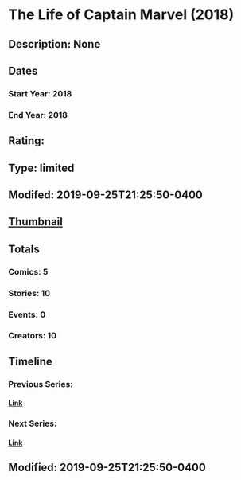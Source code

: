 # The Life of Captain Marvel (2018)
## Description: None
## Dates
### Start Year: 2018
### End Year: 2018
## Rating: 
## Type: limited
## Modifed: 2019-09-25T21:25:50-0400
## [Thumbnail](http://i.annihil.us/u/prod/marvel/i/mg/3/90/5b4663464cc55.jpg)
## Totals
### Comics: 5
### Stories: 10
### Events: 0
### Creators: 10
## Timeline
### Previous Series: 
#### [Link]()
### Next Series: 
#### [Link]()
## Modified: 2019-09-25T21:25:50-0400